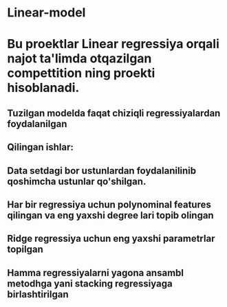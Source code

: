 # Linear-model
# Bu proektlar Linear regressiya orqali najot ta'limda otqazilgan compettition ning proekti hisoblanadi.

## Tuzilgan modelda faqat chiziqli regressiyalardan foydalanilgan

## Qilingan ishlar:

## Data setdagi bor ustunlardan foydalanilinib qoshimcha ustunlar qo'shilgan.

## Har bir regressiya uchun polynominal features qilingan va eng yaxshi degree lari topib olingan

## Ridge regressiya uchun eng yaxshi parametrlar topilgan

## Hamma regressiyalarni yagona ansambl metodhga yani stacking regressiyaga birlashtirilgan
